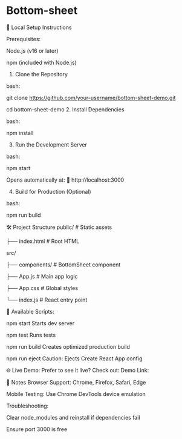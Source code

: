 # Bottom-sheet
🚀 Local Setup Instructions

Prerequisites:

Node.js (v16 or later)

npm (included with Node.js)

1. Clone the Repository
   
bash:

git clone https://github.com/your-username/bottom-sheet-demo.git

cd bottom-sheet-demo
2. Install Dependencies

bash:

npm install

3. Run the Development Server
   
bash:

npm start

Opens automatically at:
🔗 http://localhost:3000

4. Build for Production (Optional)

bash:

npm run build

🛠️ Project Structure
public/            # Static assets

  ├── index.html   # Root HTML
  
src/

  ├── components/  # BottomSheet component
  
  ├── App.js       # Main app logic
  
  ├── App.css      # Global styles
  
  └── index.js     # React entry point
  
🔧 Available Scripts:

npm start	Starts dev server

npm test	Runs tests

npm run build	Creates optimized production build

npm run eject	Caution: Ejects Create React App config




🌐 Live Demo:
Prefer to see it live? Check out:
Demo Link: 



📝 Notes
Browser Support: Chrome, Firefox, Safari, Edge

Mobile Testing: Use Chrome DevTools device emulation

Troubleshooting:

Clear node_modules and reinstall if dependencies fail

Ensure port 3000 is free
